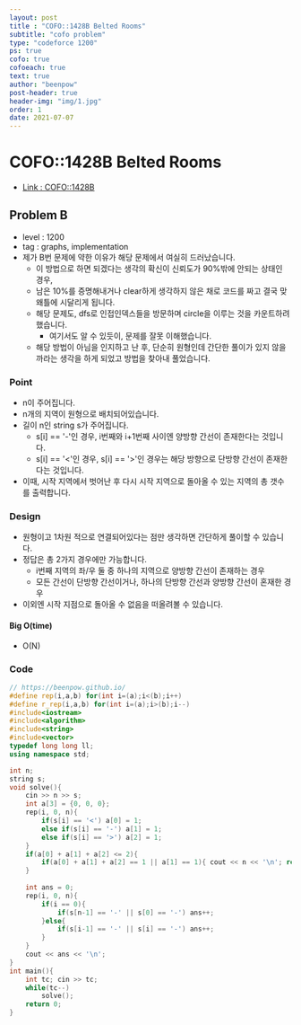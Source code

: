 ```yaml
---
layout: post
title : "COFO::1428B Belted Rooms"
subtitle: "cofo problem"
type: "codeforce 1200"
ps: true
cofo: true
cofoeach: true
text: true
author: "beenpow"
post-header: true
header-img: "img/1.jpg"
order: 1
date: 2021-07-07
---
```

# COFO::1428B Belted Rooms
- [Link : COFO::1428B](https://codeforces.com/problemset/problem/1428/B)

## Problem B

- level : 1200
- tag : graphs, implementation
- 제가 B번 문제에 약한 이유가 해당 문제에서 여실히 드러났습니다.
  - 이 방법으로 하면 되겠다는 생각의 확신이 신뢰도가 90%밖에 안되는 상태인 경우,
  - 남은 10%를 증명해내거나 clear하게 생각하지 않은 채로 코드를 짜고 결국 맞왜틀에 시달리게 됩니다.
  - 해당 문제도, dfs로 인접인덱스들을 방문하며 circle을 이루는 것을 카운트하려했습니다.
    - 여기서도 알 수 있듯이, 문제를 잘못 이해했습니다.
  - 해당 방법이 아님을 인지하고 난 후, 단순히 원형인데 간단한 풀이가 있지 않을까라는 생각을 하게 되었고 방법을 찾아내 풀었습니다.

### Point
- n이 주어집니다.
- n개의 지역이 원형으로 배치되어있습니다.
- 길이 n인 string s가 주어집니다.
  - s[i] == '-'인 경우, i번째와 i+1번째 사이엔 양방향 간선이 존재한다는 것입니다.
  - s[i] == '<'인 경우, s[i] == '>'인 경우는 해당 방향으로 단방향 간선이 존재한다는 것입니다.
- 이때, 시작 지역에서 벗어난 후 다시 시작 지역으로 돌아올 수 있는 지역의 총 갯수를 출력합니다.

### Design
- 원형이고 1차원 적으로 연결되어있다는 점만 생각하면 간단하게 풀이할 수 있습니다.
- 정답은 총 2가지 경우에만 가능합니다.
  - i번째 지역의 좌/우 둘 중 하나의 지역으로 양방향 간선이 존재하는 경우
  - 모든 간선이 단방향 간선이거나, 하나의 단방향 간선과 양방향 간선이 혼재한 경우
- 이외엔 시작 지점으로 돌아올 수 없음을 떠올려볼 수 있습니다.

#### Big O(time)
- O(N)

### Code

```cpp
// https://beenpow.github.io/
#define rep(i,a,b) for(int i=(a);i<(b);i++)
#define r_rep(i,a,b) for(int i=(a);i>(b);i--)
#include<iostream>
#include<algorithm>
#include<string>
#include<vector>
typedef long long ll;
using namespace std;

int n;
string s;
void solve(){
    cin >> n >> s;
    int a[3] = {0, 0, 0};
    rep(i, 0, n){
        if(s[i] == '<') a[0] = 1;
        else if(s[i] == '-') a[1] = 1;
        else if(s[i] == '>') a[2] = 1;
    }
    if(a[0] + a[1] + a[2] <= 2){
        if(a[0] + a[1] + a[2] == 1 || a[1] == 1){ cout << n << '\n'; return; }
    }
    
    int ans = 0;
    rep(i, 0, n){
        if(i == 0){
            if(s[n-1] == '-' || s[0] == '-') ans++;
        }else{
            if(s[i-1] == '-' || s[i] == '-') ans++;
        }
    }
    cout << ans << '\n';
}
int main(){
    int tc; cin >> tc;
    while(tc--)
        solve();
    return 0;
}
```
